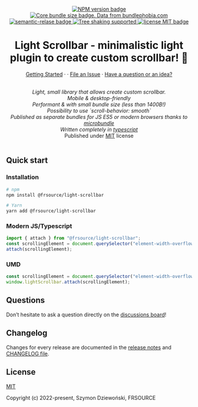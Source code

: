 <p align="center">
  <a href="https://www.npmjs.com/package/@frsource/light-scrollbar">
    <img src="https://img.shields.io/npm/v/@frsource/light-scrollbar" alt="NPM version badge">
  </a>
  <a href="https://bundlephobia.com/result?p=@frsource/light-scrollbar" title="Visit bundlephobia for more details!">
    <img src="https://img.shields.io/bundlephobia/minzip/@frsource/light-scrollbar" alt="Core bundle size badge. Data from bundlephobia.com">
  </a>
  <a href="https://github.com/semantic-release/semantic-release">
    <img src="https://img.shields.io/badge/%20%20%F0%9F%93%A6%F0%9F%9A%80-semantic--release-e10079.svg" alt="semantic-relase badge">
  </a>
  <a href="https://bundlephobia.com/result?p=@frsource/light-scrollbar">
    <img src="https://badgen.net/bundlephobia/tree-shaking/@frsource/light-scrollbar" alt="Tree shaking supported">
  </a>
  <a href="https://github.com/FRSOURCE/light-scrollbar/blob/master/LICENSE">
    <img src="https://img.shields.io/github/license/FRSOURCE/light-scrollbar" alt="license MIT badge">
  </a>
</p>

<h1 align="center">Light Scrollbar - minimalistic light plugin to create custom scrollbar! 💪</h1>

<p align="center">
  <a href="#quick-start">Getting Started</a>
  ·
  <!-- <a href="https://www.frsource.org/autoresize-textarea" target="_blank">Demo</a> -->
  ·
  <a href="https://github.com/FRSOURCE/light-scrollbar/issues">File an Issue</a>
  ·
  <a href="#questions">Have a question or an idea?</a>
  <br>
</p>

<p align="center">
  <br>
  <i>Light, small library that allows create custom scrollbar.
    <br>Mobile &amp; desktop-friendly
    <br>Performant & with small bundle size (less than 1400B!)
    <br>Possibility to use `scroll-behavior: smooth`
    <br>Published as separate bundles for JS ES5 or modern browsers thanks to <a href="https://www.npmjs.com/package/microbundle">microbundle</a>
    <br>Written completely in <a href="https://www.typescriptlang.org">typescript</a></i>
    <br>Published under <a href="https://opensource.org/licenses/MIT" target="_blank">MIT</a> license</i>
  <br>
  <br>
</p>

## Quick start

### Installation

```bash
# npm
npm install @frsource/light-scrollbar

# Yarn
yarn add @frsource/light-scrollbar
```

### Modern JS/Typescript

```ts
import { attach } from "@frsource/light-scrollbar";
const scrollingElement = document.querySelector("element-width-overflow-auto");
attach(scrollingElement);
```

### UMD

```js
const scrollingElement = document.querySelector("element-width-overflow-auto");
window.lightScrollbar.attach(scrollingElement);
```

<!-- For working example, check out [our demo](https://www.frsource.org/light-scrollbar). -->

## Questions

Don’t hesitate to ask a question directly on the [discussions board](https://github.com/FRSOURCE/light-scrollbar/discussions)!

## Changelog

Changes for every release are documented in the [release notes](https://github.com/FRSOURCE/light-scrollbar/releases) and [CHANGELOG file](https://github.com/FRSOURCE/light-scrollbar/tree/master/CHANGELOG.md).

## License

[MIT](https://opensource.org/licenses/MIT)

Copyright (c) 2022-present, Szymon Dziewoński, FRSOURCE
